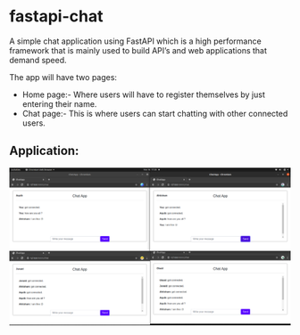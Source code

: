 # fastapi-chat
 
A simple chat application using FastAPI which is a high performance framework that is mainly used to build API’s and web applications that demand speed.

The app  will have two pages:
- Home page:- Where users will have to register themselves by just entering their name.
- Chat page:- This is where users can start chatting with other connected users.

## Application:
![Screenshot](screenshot.png)


